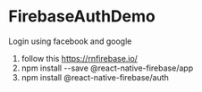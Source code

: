 # FirebaseAuthDemo
Login using facebook and google
1. follow this  https://rnfirebase.io/
2. npm install --save @react-native-firebase/app
3. npm install @react-native-firebase/auth